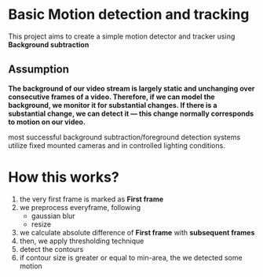# Basic Motion detection and tracking
This project aims to create a simple motion detector and tracker using **Background subtraction**

## Assumption
**The background of our video stream is largely static and unchanging over consecutive frames of a video. Therefore, if we can model the background, we monitor it for substantial changes. If there is a substantial change, we can detect it — this change normally corresponds to motion on our video.**


most successful background subtraction/foreground detection systems utilize fixed mounted cameras and in controlled lighting conditions.


# How this works?
1. the very first frame is marked as **First frame**
2. we preprocess everyframe, following
	- gaussian blur
	- resize
3. we calculate absolute difference of **First frame** with **subsequent frames**
4. then, we apply thresholding technique
5. detect the contours
6. if contour size is greater or equal to min-area, the we detected some motion
